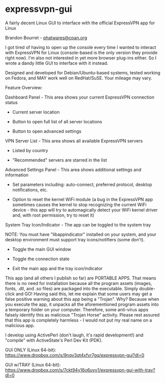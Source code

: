 # expressvpn-gui
A fairly decent Linux GUI to interface with the official ExpressVPN app for Linux

Brandon Bourret - phatwares@cpan.org

I got tired of having to open up the console every time I wanted to interact with ExpressVPN for Linux (console-based is the only version they provide right now). I'm also not interested in yet more browser plug-ins either. So I wrote a dandy little GUI to interface with it instead.

Designed and developed for Debian/Ubuntu-based systems, tested working on Fedora, and MAY work well on RedHat/SuSE. Your mileage may vary.

Feature Overview:

Dashboard Panel - This area shows your current ExpressVPN connection status

-   Current server location
   
-   Button to open full list of all server locations
   
-   Button to open advanced settings

VPN Server List - This area shows all available ExpressVPN servers

-   Listed by country
   
-   "Recommended" servers are starred in the list

Advanced Settings Panel - This area shows additional settings and information

-   Set parameters including: auto-connect, preferred protocol, desktop notifications, etc.
   
-   Option to reset the kernel WiFi module (a bug in the ExpressVPN app sometimes causes the kernel to stop recognizing the current WiFi device -
   this app will try to automagically detect your WiFi kernel driver and, with root permission, try to reset it)

System Tray Icon/Indicator - The app can be toggled to the system tray

   NOTE: You must have "libappindicator" installed on your system, and your desktop environment must support tray icons/notifiers (some don't).
   
-   Toggle the main GUI window
   
-   Toggle the connection state
   
-   Exit the main app and the tray icon/indicator

This app (and all others I publish so far) are PORTABLE APPS. That means there is no need for installation because all the program assets (images, fonts, .dll, and .so files) are packaged into the executable. Simply double-click and GO! Having said this, let me explain that some users may get a false positive warning about this app being a "Trojan". Why? Because when you execute the app, it unpacks all the aforementioned program assets into a temporary folder on your computer. Therefore, some anti-virus apps falsely identify this as malicious "Trojan Horse" activity. Please rest assured that this app is completely harmless - I would not put my real name on a malicious app.

I develop using ActivePerl (don't laugh, it's rapid development!) and "compile" with ActiveState's Perl Dev Kit (PDK).

GUI ONLY (Linux 64-bit): https://www.dropbox.com/s/9nqy3qt4xfvr7gq/expressvpn-gui?dl=0

GUI w/TRAY (Linux 64-bit): https://www.dropbox.com/s/7ckt94y16o6uyv1/expressvpn-gui-with-tray?dl=0
